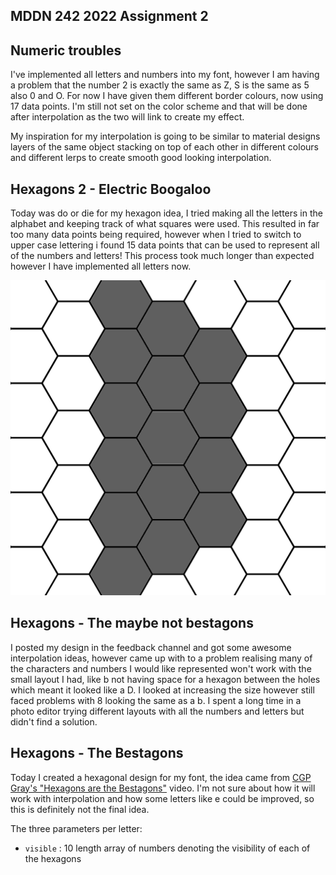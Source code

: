 ## MDDN 242 2022 Assignment 2

## Numeric troubles

I've implemented all letters and numbers into my font, however I am having a problem that the number 2 is exactly the same as Z, S is the same as 5 also 0 and O. For now I have given them different border colours, now using 17 data points. I'm still not set on the color scheme and that will be done after interpolation as the two will link to create my effect. 

My inspiration for my interpolation is going to be similar to material designs layers of the same object stacking on top of each other in different colours and different lerps to create smooth good looking interpolation. 

## Hexagons 2 - Electric Boogaloo

Today was do or die for my hexagon idea, I tried making all the letters in the alphabet and keeping track of what squares were used. This resulted in far too many data points being required, however when I tried to switch to upper case lettering i found 15 data points that can be used to represent all of the numbers and letters! This process took much longer than expected however I have implemented all letters now.

![image](layout.png)

## Hexagons - The maybe not bestagons

I posted my design in the feedback channel and got some awesome interpolation ideas, however came up with to a problem realising many of the characters and numbers I would like represented won't work with the small layout I had, like b not having space for a hexagon between the holes which meant it looked like a D. I looked at increasing the size however still faced problems with 8 looking the same as a b. I spent a long time in a photo editor trying different layouts with all the numbers and letters but didn't find a solution.

## Hexagons - The Bestagons
Today I created a hexagonal design for my font, the idea came from [CGP Gray's "Hexagons are the Bestagons"](https://www.youtube.com/watch?v=thOifuHs6eY) video. I'm not sure about how it will work with interpolation and how some letters like e could be improved, so this is definitely not the final idea.

The three parameters per letter:
  * `visible` : 10 length array of numbers denoting the visibility of each of the hexagons
